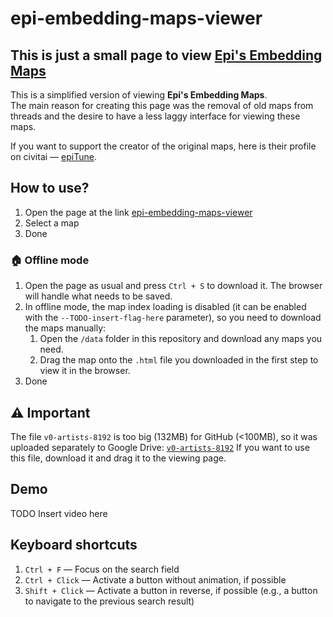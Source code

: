 # epi-embedding-maps-viewer

## This is just a small page to view [Epi's Embedding Maps](https://civitai.com/articles/8977)

This is a simplified version of viewing **Epi's Embedding Maps**.  
The main reason for creating this page was the removal of old maps from threads and the desire to have a less laggy interface for viewing these maps.  

If you want to support the creator of the original maps, here is their profile on civitai — [epiTune](https://civitai.com/user/epiTune).

## How to use?

1. Open the page at the link [epi-embedding-maps-viewer](https://dangarte.github.io/epi-embedding-maps-viewer/)
2. Select a map
3. Done

### 🏠 Offline mode

1. Open the page as usual and press `Ctrl + S` to download it. The browser will handle what needs to be saved.  
2. In offline mode, the map index loading is disabled (it can be enabled with the `--TODO-insert-flag-here` parameter), so you need to download the maps manually:  
   1. Open the `/data` folder in this repository and download any maps you need.  
   2. Drag the map onto the `.html` file you downloaded in the first step to view it in the browser.  
3. Done

## ⚠ Important

The file `v0-artists-8192` is too big (132MB) for GitHub (<100MB), so it was uploaded separately to Google Drive: [`v0-artists-8192`](https://drive.usercontent.google.com/download?id=1S3P8qu8fByQ1XMa6afyDW46oxxaa6_a1)
If you want to use this file, download it and drag it to the viewing page.

## Demo

TODO Insert video here

## Keyboard shortcuts

1. `Ctrl + F` — Focus on the search field  
2. `Ctrl + Click` — Activate a button without animation, if possible  
3. `Shift + Click` — Activate a button in reverse, if possible (e.g., a button to navigate to the previous search result)  
